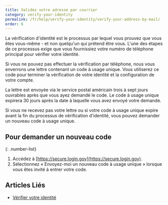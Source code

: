 ```yaml
---
title: Validez votre adresse par courrier
category: verify-your-identity
permalink: /fr/help/verify-your-identity/verify-your-address-by-mail/
order: 6
---
```

La vérification d'identité est le processus par lequel vous prouvez que vous êtes vous-même - et non quelqu'un qui prétend être vous. L'une des étapes de ce processus exige que vous fournissiez votre numéro de téléphone principal pour vérifier votre identité.


Si vous ne pouvez pas effectuer la vérification par téléphone, nous vous enverrons une lettre contenant un code à usage unique. Vous utiliserez ce code pour terminer la vérification de votre identité et la configuration de votre compte.

La lettre est envoyée via le service postal américain trois à sept jours ouvrables après que vous ayez demandé le code.  Le code à usage unique expirera 30 jours après la date à laquelle vous avez envoyé votre demande.

Si vous ne recevez pas votre lettre ou si votre code à usage unique expire avant la fin du processus de vérification d'identité, vous pouvez demander un nouveau code à usage unique.

## Pour demander un nouveau code

{: .number-list}
1. Accédez à [https://secure.login.gov](https://secure.login.gov).
2. Sélectionnez « Envoyez-moi un nouveau code à usage unique » lorsque vous êtes invité à entrer votre code.

## Articles Liés
- [Vérifier votre identité](/fr/help/verify-your-identity/how-to-verify-your-identity/)
